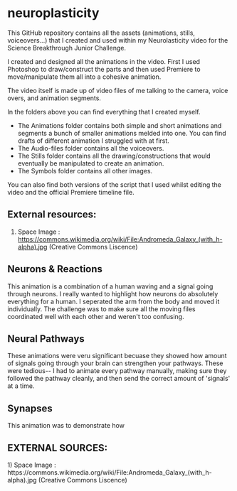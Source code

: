 # neuroplasticity

This GitHub repository contains all the assets (animations, stills, voiceovers...) that I created and used within my Neurolasticity video for the Science Breakthrough Junior Challenge. 

I created and designed all the animations in the video. First I used Photoshop to draw/construct the parts and then used Premiere to move/manipulate them all into a cohesive animation. 

The video itself is made up of video files of me talking to the camera, voice overs, and animation segments. 

In the folders above you can find everything that I created myself. 
  - The Animations folder contains both simple and short animations and segments a bunch of smaller animations melded into    one. You can find drafts of different animation I struggled with at first. 
  - The Audio-files folder contains all the voiceovers.
  - The Stills folder contains all the drawing/constructions that would eventually be manipulated to create an animation. 
  - The Symbols folder contains all other images. 
  
You can also find both versions of the script that I used whilst editing the video and the official Premiere timeline file.

## External resources:
1) Space Image : https://commons.wikimedia.org/wiki/File:Andromeda_Galaxy_(with_h-alpha).jpg (Creative Commons Liscence)

## Neurons & Reactions

This animation is a combination of a human waving and a signal going through neurons. I really wanted to highlight how neurons do absolutely everything for a human. I seperated the arm from the body and moved it individually. The challenge was to make sure all the moving files coordinated well with each other and weren't too confusing.

## Neural Pathways

These animations were veru significant becuase they showed how amount of signals going through your brain can strengthen your pathways. These were tedious-- I had to animate every pathway manually, making sure they followed the pathway cleanly, and then send the correct amount of 'signals' at a time. 

## Synapses

This animation was to demonstrate how 
  
  
<h2>EXTERNAL SOURCES:</h2>
1) Space Image : https://commons.wikimedia.org/wiki/File:Andromeda_Galaxy_(with_h-alpha).jpg (Creative Commons Liscence)


